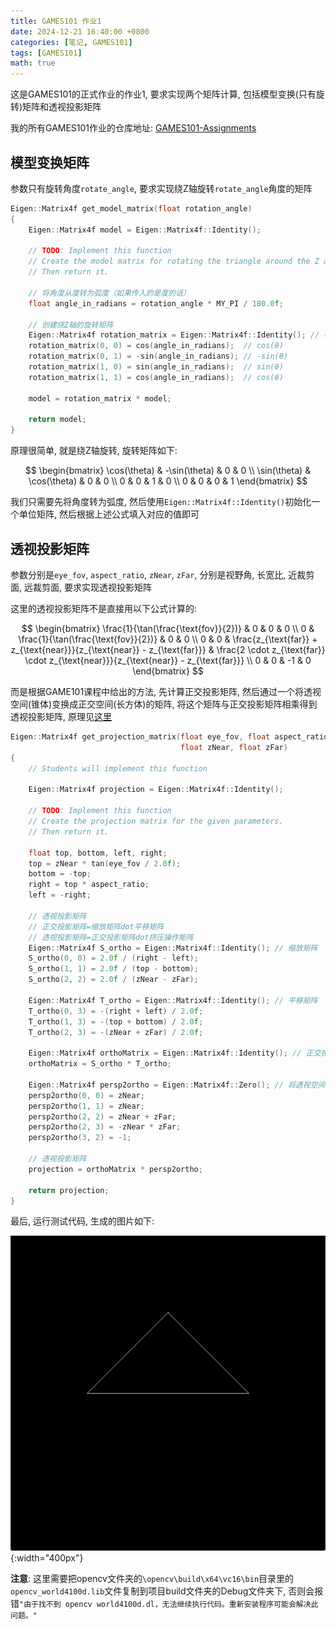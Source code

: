 ```yaml
---
title: GAMES101 作业1
date: 2024-12-21 16:40:00 +0800
categories: [笔记, GAMES101]
tags: [GAMES101]
math: true
---
```


这是GAMES101的正式作业的作业1, 要求实现两个矩阵计算, 包括模型变换(只有旋转)矩阵和透视投影矩阵

我的所有GAMES101作业的仓库地址: [GAMES101-Assignments](https://github.com/WangSimiao2000/GAMES101-Assignments)

## 模型变换矩阵

参数只有旋转角度`rotate_angle`, 要求实现绕Z轴旋转`rotate_angle`角度的矩阵

```cpp
Eigen::Matrix4f get_model_matrix(float rotation_angle)
{
    Eigen::Matrix4f model = Eigen::Matrix4f::Identity();

    // TODO: Implement this function
    // Create the model matrix for rotating the triangle around the Z axis.
    // Then return it.
    
    // 将角度从度转为弧度（如果传入的是度的话）
    float angle_in_radians = rotation_angle * MY_PI / 180.0f;

    // 创建绕Z轴的旋转矩阵
	Eigen::Matrix4f rotation_matrix = Eigen::Matrix4f::Identity(); // 初始化为单位矩阵
    rotation_matrix(0, 0) = cos(angle_in_radians);  // cos(θ)
    rotation_matrix(0, 1) = -sin(angle_in_radians); // -sin(θ)
    rotation_matrix(1, 0) = sin(angle_in_radians);  // sin(θ)
    rotation_matrix(1, 1) = cos(angle_in_radians);  // cos(θ)

	model = rotation_matrix * model;

    return model;
}
```

原理很简单, 就是绕Z轴旋转, 旋转矩阵如下:

$$
\begin{bmatrix}
\cos(\theta) & -\sin(\theta) & 0 & 0 \\
\sin(\theta) & \cos(\theta) & 0 & 0 \\
0 & 0 & 1 & 0 \\
0 & 0 & 0 & 1
\end{bmatrix}
$$

我们只需要先将角度转为弧度, 然后使用`Eigen::Matrix4f::Identity()`初始化一个单位矩阵, 然后根据上述公式填入对应的值即可

## 透视投影矩阵

参数分别是`eye_fov`, `aspect_ratio`, `zNear`, `zFar`, 分别是视野角, 长宽比, 近裁剪面, 远裁剪面, 要求实现透视投影矩阵

这里的透视投影矩阵不是直接用以下公式计算的:

$$
\begin{bmatrix}
\frac{1}{\tan(\frac{\text{fov}}{2})} & 0 & 0 & 0 \\
0 & \frac{1}{\tan(\frac{\text{fov}}{2})} & 0 & 0 \\
0 & 0 & \frac{z_{\text{far}} + z_{\text{near}}}{z_{\text{near}} - z_{\text{far}}} & \frac{2 \cdot z_{\text{far}} \cdot z_{\text{near}}}{z_{\text{near}} - z_{\text{far}}} \\
0 & 0 & -1 & 0
\end{bmatrix}
$$

而是根据GAME101课程中给出的方法, 先计算正交投影矩阵, 然后通过一个将透视空间(锥体)变换成正交空间(长方体)的矩阵, 将这个矩阵与正交投影矩阵相乘得到透视投影矩阵, 原理见[这里](https://wangsimiao2000.github.io/posts/GAMES101-Lecture04-02)

```cpp
Eigen::Matrix4f get_projection_matrix(float eye_fov, float aspect_ratio,
                                      float zNear, float zFar)
{
    // Students will implement this function

    Eigen::Matrix4f projection = Eigen::Matrix4f::Identity();

    // TODO: Implement this function
    // Create the projection matrix for the given parameters.
    // Then return it.

    float top, bottom, left, right;
	top = zNear * tan(eye_fov / 2.0f);
	bottom = -top;
	right = top * aspect_ratio;
	left = -right;

	// 透视投影矩阵
	// 正交投影矩阵=缩放矩阵dot平移矩阵
	// 透视投影矩阵=正交投影矩阵dot挤压操作矩阵
	Eigen::Matrix4f S_ortho = Eigen::Matrix4f::Identity(); // 缩放矩阵
	S_ortho(0, 0) = 2.0f / (right - left);
	S_ortho(1, 1) = 2.0f / (top - bottom);
	S_ortho(2, 2) = 2.0f / (zNear - zFar);

	Eigen::Matrix4f T_ortho = Eigen::Matrix4f::Identity(); // 平移矩阵
	T_ortho(0, 3) = -(right + left) / 2.0f;
	T_ortho(1, 3) = -(top + bottom) / 2.0f;
	T_ortho(2, 3) = -(zNear + zFar) / 2.0f;

	Eigen::Matrix4f orthoMatrix = Eigen::Matrix4f::Identity(); // 正交投影矩阵
	orthoMatrix = S_ortho * T_ortho;

	Eigen::Matrix4f persp2ortho = Eigen::Matrix4f::Zero(); // 将透视空间转换为正交空间的矩阵
	persp2ortho(0, 0) = zNear;
	persp2ortho(1, 1) = zNear;
	persp2ortho(2, 2) = zNear + zFar;
	persp2ortho(2, 3) = -zNear * zFar;
	persp2ortho(3, 2) = -1;

	// 透视投影矩阵
	projection = orthoMatrix * persp2ortho;

    return projection;
}
```

最后, 运行测试代码, 生成的图片如下:

![GAMES101-Assignment1](/assets/posts/GAMES101-Assignment1/image.png){:width="400px"}

**注意**: 这里需要把opencv文件夹的`\opencv\build\x64\vc16\bin`目录里的`opencv_world4100d.lib`文件复制到项目build文件夹的Debug文件夹下, 否则会报错`"由于找不到 opencv world4100d.dl，无法继续执行代码。重新安装程序可能会解决此问题。"`